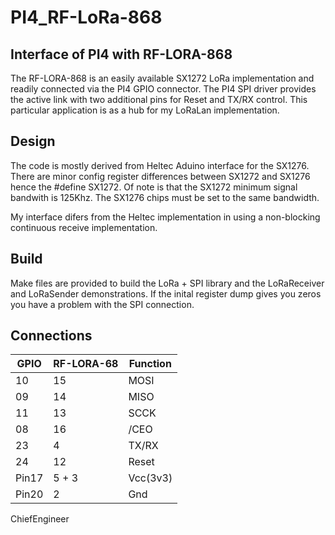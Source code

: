 # PI4_RF-LoRa-868

## Interface of PI4 with RF-LORA-868
The RF-LORA-868 is an easily available SX1272 LoRa implementation and readily connected via
the PI4 GPIO connector. The PI4 SPI driver provides the active link with two additional pins
for Reset and TX/RX control. This particular application is as a hub for my LoRaLan implementation.

## Design
The code is mostly derived from Heltec Aduino interface for the SX1276. There are minor config register 
differences between SX1272 and SX1276 hence the #define SX1272. Of note is that the SX1272 minimum
signal bandwith is 125Khz. The SX1276 chips must be set to the same bandwidth.

My interface difers from the Heltec implementation in using a non-blocking continuous receive
implementation.

## Build
Make files are provided to build the LoRa + SPI library and the LoRaReceiver and LoRaSender
demonstrations. If the inital register dump gives you zeros you have a problem with the SPI
connection.

## Connections
| GPIO  | RF-LORA-68 | Function  |
| -----  | --------- | --------- |
| 10	  |	15	   |	MOSI     |
| 09	  |	14	   |	MISO     |
| 11	  |	13	   |	SCCK     |
| 08	  |	16	   |	/CEO     |
| 23	  |	4	   |	TX/RX    |
| 24	  |	12	   |	Reset    |
| Pin17 |	5 + 3	   |	Vcc(3v3) |
| Pin20 |	2	   |	Gnd      |

ChiefEngineer
		